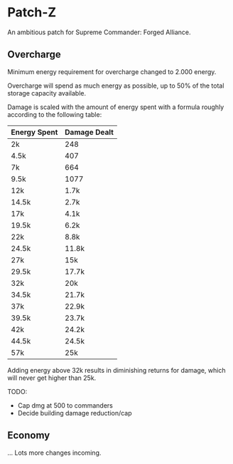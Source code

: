 Patch-Z
=======

An ambitious patch for Supreme Commander: Forged Alliance.

Overcharge
----------

Minimum energy requirement for overcharge changed to 2.000 energy.

Overcharge will spend as much energy as possible, up to 50% of the total
storage capacity available.

Damage is scaled with the amount of energy spent with a formula roughly
according to the following table:

Energy Spent | Damage Dealt
-------------|-------------
2k           | 248
4.5k         | 407
7k           | 664
9.5k         | 1077
12k          | 1.7k
14.5k        | 2.7k
17k          | 4.1k
19.5k        | 6.2k
22k          | 8.8k
24.5k        | 11.8k
27k          | 15k
29.5k        | 17.7k
32k          | 20k
34.5k        | 21.7k
37k          | 22.9k
39.5k        | 23.7k
42k          | 24.2k
44.5k        | 24.5k
57k          | 25k

Adding energy above 32k results in diminishing returns for damage, which
will never get higher than 25k.


TODO:
  - Cap dmg at 500 to commanders
  - Decide building damage reduction/cap


Economy
-------


... Lots more changes incoming.
